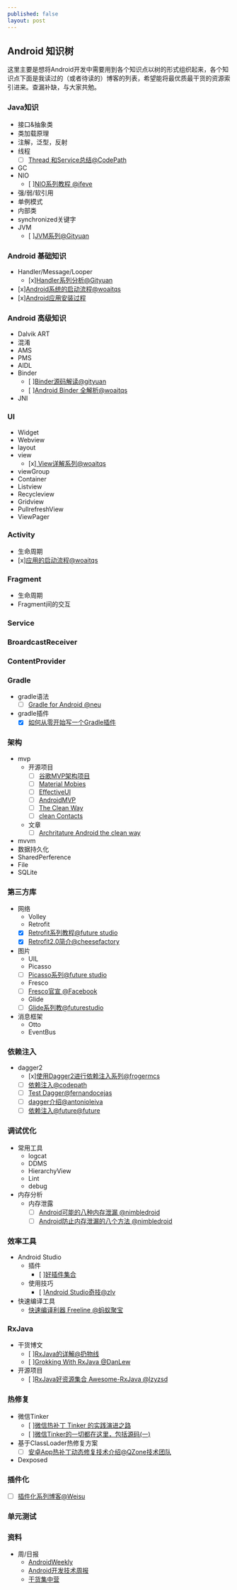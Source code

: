 ```yaml
---
published: false
layout: post
---
```

## Android 知识树

这里主要是想将Android开发中需要用到各个知识点以树的形式组织起来，各个知识点下面是我读过的（或者待读的）博客的列表，希望能将最优质最干货的资源索引进来。查漏补缺，与大家共勉。

### Java知识
- 接口&抽象类
- 类加载原理
- 注解，泛型，反射
- 线程
  - [ ] [Thread 和Service总结@CodePath ](https://github.com/codepath/android_guides/wiki/Managing-Threads-and-Custom-Services)
- GC
- NIO
  - [ ][NIO系列教程 @ifeve](http://ifeve.com/overview/)
- 强/弱/软引用
- 单例模式
- 内部类
- synchronized关键字
- JVM
  - [ ][JVM系列@Gityuan](http://gityuan.com/2015/10/17/jvm-class-instruction/)

### Android 基础知识
- Handler/Message/Looper
  - [x][Handler系列分析@Gityuan](http://gityuan.com/2015/12/26/handler-message-framework/)
- [x][Android系统的启动流程@woaitqs](http://www.woaitqs.cc/android/2016/06/15/how-android-launch-itself.html)
- [x][Android应用安装过程](http://www.woaitqs.cc/android/2016/07/28/android-plugin-get-apk-info.html)

### Android 高级知识
- Dalvik ART
- 混淆
- AMS
- PMS
- AIDL
- Binder
  - [ ][Binder源码解读@gityuan ](http://gityuan.com/2015/11/01/binder-driver/)
  - [ ][Android Binder 全解析@woaitqs](http://www.woaitqs.cc/android/2016/05/23/android-binder.html)
- JNI

### UI
- Widget
- Webview
- layout
- view
  - [x][ View详解系列@woaitqs](http://www.woaitqs.cc/android/2016/10/10/android-view-theory-1)
- viewGroup
- Container
- Listview
- Recycleview
- Gridview
- PullrefreshView
- ViewPager

### Activity
- 生命周期
- [x][应用的启动流程@woaitqs](http://www.woaitqs.cc/android/2016/06/21/activity-service.html)

### Fragment
- 生命周期
- Fragment间的交互

### Service

### BroardcastReceiver

### ContentProvider

### Gradle
- gradle语法
  - [ ] [Gradle for Android @neu](https://segmentfault.com/a/1190000004229002)
- gradle插件
  - [x] [如何从零开始写一个Gradle插件](https://afterecho.uk/blog/create-a-standalone-gradle-plugin-for-android-a-step-by-step-guide.html)

### 架构
- mvp
    - 开源项目
      - [ ] [谷歌MVP架构项目](https://github.com/googlesamples/android-architecture/tree/todo-mvp-loaders/)
      - [ ] [Material Mobies](https://github.com/saulmm/Material-Movies)
      - [ ] [EffectiveUI](https://github.com/pedrovgs/EffectiveAndroidUI/)
      - [ ] [AndroidMVP](https://github.com/antoniolg/androidmvp)
      - [ ] [The Clean Way](https://github.com/android10/Android-CleanArchitecture)
      - [ ] [clean Contacts](https://github.com/PaNaVTEC/Clean-Contacts)
    - 文章
      - [ ] [Archritature Android the clean way](http://fernandocejas.com/2014/09/03/architecting-android-the-clean-way/)
- mvvm
- 数据持久化
- SharedPerference
- File
- SQLite

### 第三方库
- 网络
	- Volley
	- Retrofit
    - [x] [Retrofit系列教程@future studio](https://futurestud.io/tutorials/retrofit-getting-started-and-android-client)
    - [x] [Retrofit2.0简介@cheesefactory](http://inthecheesefactory.com/blog/retrofit-2.0/en)

- 图片
	- UIL
	- Picasso
    - [ ] [Picasso系列@future studio](https://futurestud.io/tutorials/picasso-getting-started-simple-loading)
	- Fresco
    - [ ] [Fresco官宣 @Facebook](https://guides.codepath.com/android/Displaying-Images-with-the-Fresco-Library)
	- Glide
    - [ ] [Glide系列教@futurestudio](https://futurestud.io/tutorials/glide-getting-started)

- 消息框架
	- Otto
	- EventBus

### 依赖注入
- dagger2
  - [x][使用Dagger2进行依赖注入系列@frogermcs](http://frogermcs.github.io/dependency-injection-with-dagger-2-the-api/)
  - [ ] [依赖注入@codepath](https://guides.codepath.com/android/Dependency-Injection-with-Dagger-2)
  - [ ] [Test Dagger@fernandocejas](http://fernandocejas.com/2015/04/11/tasting-dagger-2-on-android/)
  - [ ] [dagger介绍@antonioleiva](http://antonioleiva.com/dependency-injection-android-dagger-part-1/)  
  - [ ] [依赖注入@future@future](https://www.future-processing.pl/blog/dependency-injection-with-dagger-2/)

### 调试优化
- 常用工具
  - logcat
  - DDMS
  - HierarchyView
  - Lint
  - debug
- 内存分析
  - 内存泄露
    - [ ] [Android可能的八种内存泄漏 @nimbledroid](http://blog.nimbledroid.com/2016/05/23/memory-leaks.html)
    - [ ] [Android防止内存泄漏的八个方法 @nimbledroid](http://blog.nimbledroid.com/2016/09/06/stop-memory-leaks.html)

### 效率工具
- Android Studio
  - 插件
    - [ ][好插件集合](https://github.com/dreamlivemeng/androidstudio-plugins)
  - 使用技巧
    - [ ][Android Studio奇技@zlv](http://zlv.me/posts/2015/07/13/14_android-studio-tips/)
- 快速编译工具
	- [快速编译利器 Freeline @蚂蚁聚宝](https://yq.aliyun.com/articles/59122?spm=5176.8091938.0.0.1Bw3mU)

### RxJava
  - 干货博文
    - [ ][RxJava的详解@扔物线](https://github.com/rengwuxian/RxJavaSamples)
    - [ ][Grokking With RxJava @DanLew](http://blog.danlew.net/2014/09/15/grokking-rxjava-part-1/)
  - 开源项目
    - [ ][RxJava好资源集合 Awesome-RxJava @lzyzsd](https://github.com/lzyzsd/Awesome-RxJava)

### 热修复
  - 微信Tinker
    - [ ][微信热补丁 Tinker 的实践演进之路](https://segmentfault.com/a/1190000006657614)
    - [ ][微信Tinker的一切都在这里，包括源码(一)](https://segmentfault.com/a/1190000007092400)
  - 基于ClassLoader热修复方案
    - [ ] [安卓App热补丁动态修复技术介绍@QZone技术团队](https://mp.weixin.qq.com/s?__biz=MzI1MTA1MzM2Nw==&mid=400118620&idx=1&sn=b4fdd5055731290eef12ad0d17f39d4a)
  - Dexposed

### 插件化
  - [ ] [插件化系列博客@Weisu](http://weishu.me/2016/01/28/understand-plugin-framework-overview/)

### 单元测试


### 资料
- 周/日报
  - [AndroidWeekly](http://androidweekly.net/)
  - [Android开发技术周报](http://www.androidweekly.cn/)
  - [干货集中营](http://gank.io/)
